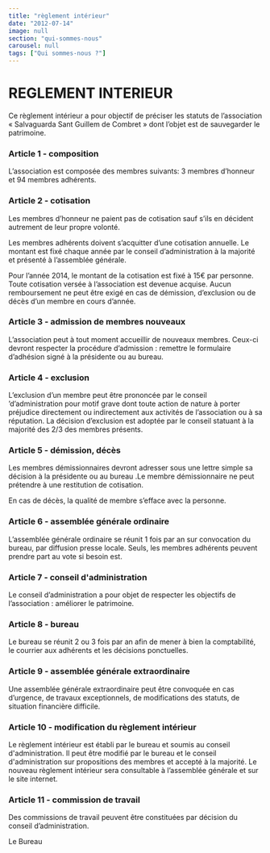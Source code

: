 ```yaml
---
title: "règlement intérieur"
date: "2012-07-14"
image: null
section: "qui-sommes-nous"
carousel: null
tags: ["Qui sommes-nous ?"]
---
```


# REGLEMENT INTERIEUR

Ce règlement intérieur a pour objectif de préciser les statuts de l’association « Salvaguarda Sant Guillem de Combret » dont l’objet est de sauvegarder le patrimoine.

### Article 1 - composition

L’association est composée des membres suivants: 3 membres d’honneur et 94 membres adhérents.

### Article 2 - cotisation

Les membres d’honneur ne paient pas de cotisation sauf s’ils en décident autrement de leur propre volonté.

Les membres adhérents doivent s’acquitter d’une cotisation annuelle. Le montant est fixé chaque année par le conseil d’administration à la majorité et présenté à l’assemblée générale.

Pour l’année 2014, le montant de la cotisation est fixé à 15€ par personne.
Toute cotisation versée à l’association est devenue acquise. Aucun remboursement ne peut être exigé en cas de démission, d’exclusion ou de décès d’un membre en cours d’année.

### Article 3 - admission de membres nouveaux

L’association peut à tout moment accueillir de nouveaux membres. Ceux-ci devront respecter la procédure d’admission : remettre le formulaire d’adhésion signé à la présidente ou au bureau.

### Article 4 - exclusion

L’exclusion d’un membre peut être prononcée par le conseil ’d’administration pour motif grave dont toute action de nature à porter préjudice directement ou indirectement aux activités de l’association ou à sa réputation. La décision d’exclusion est adoptée par le conseil statuant à la majorité des 2/3 des membres présents.

### Article 5 - démission, décès

Les membres démissionnaires devront adresser sous une lettre simple sa décision à la présidente ou au bureau .Le membre démissionnaire ne peut prétendre à une restitution de cotisation.

En cas de décès, la qualité de membre s’efface avec la personne.

### Article 6 - assemblée générale ordinaire

L’assemblée générale ordinaire se réunit 1 fois par an sur convocation du bureau, par diffusion presse locale. Seuls, les membres adhérents peuvent prendre part au vote si besoin est.

### Article 7 - conseil d'administration

Le conseil d’administration a pour objet de respecter les objectifs de l’association : améliorer le patrimoine.

### Article 8 - bureau

Le bureau se réunit 2 ou 3 fois par an afin de mener à bien la comptabilité, le courrier aux adhérents et les décisions ponctuelles.

### Article 9 - assemblée générale extraordinaire

Une assemblée générale extraordinaire peut être convoquée en cas d’urgence, de travaux exceptionnels, de modifications des statuts, de situation financière difficile.

### Article 10 - modification du règlement intérieur

Le règlement intérieur est établi par le bureau et soumis au conseil d'administration. Il peut être modifié par le bureau et le conseil d'administration sur propositions des membres et accepté à la majorité. Le nouveau règlement intérieur sera consultable à l’assemblée générale et sur le site internet.

### Article 11 - commission de travail

Des commissions de travail peuvent être constituées par décision du conseil d’administration.

Le Bureau
